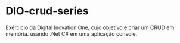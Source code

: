 # DIO-crud-series
Exércicio da Digital Inovation One, cujo objetivo é criar um CRUD em memória. usando .Net C# em uma aplicação console.

